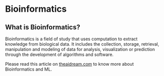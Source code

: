 # Bioinformatics

## What is Bioinformatics?

Bioinformatics is a field of study that uses computation to extract knowledge from biological data. It includes the collection, storage, retrieval, manipulation and modeling of data for analysis, visualization or prediction through the development of algorithms and software.

Please read this article on [theaidream.com](https://www.theaidream.com/post/explore-the-world-of-bioinformatics-with-machine-learning) to know more about Bioinformatics and ML.
